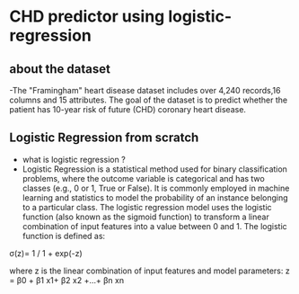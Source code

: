 # CHD predictor using logistic-regression

## about the dataset 

-The "Framingham" heart disease dataset includes over 4,240 records,16 columns and 15 attributes. The goal of the dataset is to predict whether the patient has 10-year risk of future (CHD) coronary heart disease.

## Logistic Regression from scratch 

- what is logistic regression ?
- Logistic Regression is a statistical method used for binary classification problems, where the outcome variable is categorical and has two classes (e.g., 0 or 1, True or False). It is commonly employed in machine learning and statistics to model the probability of an instance belonging to a particular class.
The logistic regression model uses the logistic function (also known as the sigmoid function) to transform a linear combination of input features into a value between 0 and 1. The logistic function is defined as:

σ(z)= 1 / 1 + exp(-z)

where z is the linear combination of input features and model parameters:
z = β0 + β1​ x1+ β2 x2 +…+ βn xn
​

​

